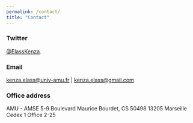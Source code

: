 ```yaml
---
permalink: /contact/
title: "Contact"
---
```




### Twitter  
[@ElassKenza](https://twitter.com/ElassKenza).


### Email
 kenza.elass@univ-amu.fr | kenza.elass@gmail.com
 
 
### Office address
  
AMU - AMSE
5-9 Boulevard Maurice Bourdet, CS 50498
13205 Marseille Cedex 1
Office 2-25
